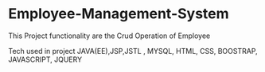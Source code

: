 # Employee-Management-System
<p>This Project functionality are the Crud Operation of Employee</p>
<p>Tech used in project JAVA(EE),JSP,JSTL , MYSQL, HTML, CSS, BOOSTRAP, JAVASCRIPT, JQUERY </p>
